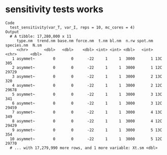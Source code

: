 # sensitivity tests works

    Code
      test_sensitivity(var_T, var_I, reps = 10, mc_cores = 4)
    Output
      # A tibble: 17,280,000 x 11
         type.nm  trend.nm base.nm force.nm  t.nm bl.nm  n.rw spot.nm species.nm  N.sm
         <chr>       <dbl>   <dbl>    <dbl> <int> <int> <dbl>   <int> <chr>      <dbl>
       1 asymmet~        0       0      -22     1     1  3000       1 13C          305
       2 asymmet~        0       0      -22     1     1  3000       1 12C        29729
       3 asymmet~        0       0      -22     1     1  3000       2 13C          320
       4 asymmet~        0       0      -22     1     1  3000       2 12C        29678
       5 asymmet~        0       0      -22     1     1  3000       3 13C          341
       6 asymmet~        0       0      -22     1     1  3000       3 12C        29459
       7 asymmet~        0       0      -22     1     1  3000       4 13C          349
       8 asymmet~        0       0      -22     1     1  3000       4 12C        29429
       9 asymmet~        0       0      -22     1     1  3000       5 13C          354
      10 asymmet~        0       0      -22     1     1  3000       5 12C        29770
      # ... with 17,279,990 more rows, and 1 more variable: Xt.sm <dbl>


